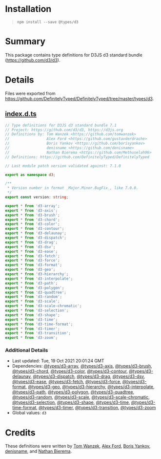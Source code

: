 # Installation
> `npm install --save @types/d3`

# Summary
This package contains type definitions for D3JS d3 standard bundle (https://github.com/d3/d3).

# Details
Files were exported from https://github.com/DefinitelyTyped/DefinitelyTyped/tree/master/types/d3.
## [index.d.ts](https://github.com/DefinitelyTyped/DefinitelyTyped/tree/master/types/d3/index.d.ts)
````ts
// Type definitions for D3JS d3 standard bundle 7.1
// Project: https://github.com/d3/d3, https://d3js.org
// Definitions by: Tom Wanzek <https://github.com/tomwanzek>
//                 Alex Ford <https://github.com/gustavderdrache>
//                 Boris Yankov <https://github.com/borisyankov>
//                 denisname <https://github.com/denisname>
//                 Nathan Bierema <https://github.com/Methuselah96>
// Definitions: https://github.com/DefinitelyTyped/DefinitelyTyped

// Last module patch version validated against: 7.1.0

export as namespace d3;

/**
 * Version number in format _Major.Minor.BugFix_, like 7.0.0.
 */
export const version: string;

export * from 'd3-array';
export * from 'd3-axis';
export * from 'd3-brush';
export * from 'd3-chord';
export * from 'd3-color';
export * from 'd3-contour';
export * from 'd3-delaunay';
export * from 'd3-dispatch';
export * from 'd3-drag';
export * from 'd3-dsv';
export * from 'd3-ease';
export * from 'd3-fetch';
export * from 'd3-force';
export * from 'd3-format';
export * from 'd3-geo';
export * from 'd3-hierarchy';
export * from 'd3-interpolate';
export * from 'd3-path';
export * from 'd3-polygon';
export * from 'd3-quadtree';
export * from 'd3-random';
export * from 'd3-scale';
export * from 'd3-scale-chromatic';
export * from 'd3-selection';
export * from 'd3-shape';
export * from 'd3-time';
export * from 'd3-time-format';
export * from 'd3-timer';
export * from 'd3-transition';
export * from 'd3-zoom';

````

### Additional Details
 * Last updated: Tue, 19 Oct 2021 20:01:24 GMT
 * Dependencies: [@types/d3-array](https://npmjs.com/package/@types/d3-array), [@types/d3-axis](https://npmjs.com/package/@types/d3-axis), [@types/d3-brush](https://npmjs.com/package/@types/d3-brush), [@types/d3-chord](https://npmjs.com/package/@types/d3-chord), [@types/d3-color](https://npmjs.com/package/@types/d3-color), [@types/d3-contour](https://npmjs.com/package/@types/d3-contour), [@types/d3-delaunay](https://npmjs.com/package/@types/d3-delaunay), [@types/d3-dispatch](https://npmjs.com/package/@types/d3-dispatch), [@types/d3-drag](https://npmjs.com/package/@types/d3-drag), [@types/d3-dsv](https://npmjs.com/package/@types/d3-dsv), [@types/d3-ease](https://npmjs.com/package/@types/d3-ease), [@types/d3-fetch](https://npmjs.com/package/@types/d3-fetch), [@types/d3-force](https://npmjs.com/package/@types/d3-force), [@types/d3-format](https://npmjs.com/package/@types/d3-format), [@types/d3-geo](https://npmjs.com/package/@types/d3-geo), [@types/d3-hierarchy](https://npmjs.com/package/@types/d3-hierarchy), [@types/d3-interpolate](https://npmjs.com/package/@types/d3-interpolate), [@types/d3-path](https://npmjs.com/package/@types/d3-path), [@types/d3-polygon](https://npmjs.com/package/@types/d3-polygon), [@types/d3-quadtree](https://npmjs.com/package/@types/d3-quadtree), [@types/d3-random](https://npmjs.com/package/@types/d3-random), [@types/d3-scale](https://npmjs.com/package/@types/d3-scale), [@types/d3-scale-chromatic](https://npmjs.com/package/@types/d3-scale-chromatic), [@types/d3-selection](https://npmjs.com/package/@types/d3-selection), [@types/d3-shape](https://npmjs.com/package/@types/d3-shape), [@types/d3-time](https://npmjs.com/package/@types/d3-time), [@types/d3-time-format](https://npmjs.com/package/@types/d3-time-format), [@types/d3-timer](https://npmjs.com/package/@types/d3-timer), [@types/d3-transition](https://npmjs.com/package/@types/d3-transition), [@types/d3-zoom](https://npmjs.com/package/@types/d3-zoom)
 * Global values: `d3`

# Credits
These definitions were written by [Tom Wanzek](https://github.com/tomwanzek), [Alex Ford](https://github.com/gustavderdrache), [Boris Yankov](https://github.com/borisyankov), [denisname](https://github.com/denisname), and [Nathan Bierema](https://github.com/Methuselah96).
